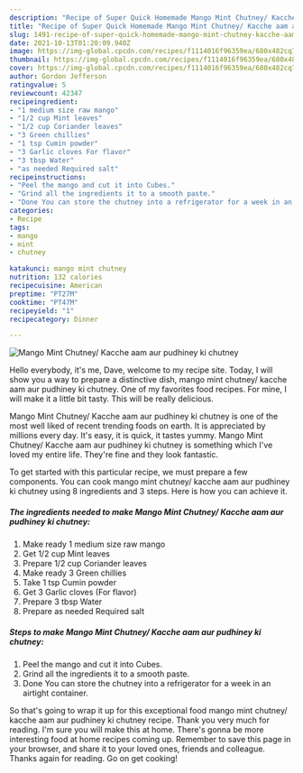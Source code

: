 ```yaml
---
description: "Recipe of Super Quick Homemade Mango Mint Chutney/ Kacche aam aur pudhiney ki chutney"
title: "Recipe of Super Quick Homemade Mango Mint Chutney/ Kacche aam aur pudhiney ki chutney"
slug: 1491-recipe-of-super-quick-homemade-mango-mint-chutney-kacche-aam-aur-pudhiney-ki-chutney
date: 2021-10-13T01:20:09.940Z
image: https://img-global.cpcdn.com/recipes/f1114016f96359ea/680x482cq70/mango-mint-chutney-kacche-aam-aur-pudhiney-ki-chutney-recipe-main-photo.jpg
thumbnail: https://img-global.cpcdn.com/recipes/f1114016f96359ea/680x482cq70/mango-mint-chutney-kacche-aam-aur-pudhiney-ki-chutney-recipe-main-photo.jpg
cover: https://img-global.cpcdn.com/recipes/f1114016f96359ea/680x482cq70/mango-mint-chutney-kacche-aam-aur-pudhiney-ki-chutney-recipe-main-photo.jpg
author: Gordon Jefferson
ratingvalue: 5
reviewcount: 42347
recipeingredient:
- "1 medium size raw mango"
- "1/2 cup Mint leaves"
- "1/2 cup Coriander leaves"
- "3 Green chillies"
- "1 tsp Cumin powder"
- "3 Garlic cloves For flavor"
- "3 tbsp Water"
- "as needed Required salt"
recipeinstructions:
- "Peel the mango and cut it into Cubes."
- "Grind all the ingredients it to a smooth paste."
- "Done You can store the chutney into a refrigerator for a week in an airtight container."
categories:
- Recipe
tags:
- mango
- mint
- chutney

katakunci: mango mint chutney 
nutrition: 132 calories
recipecuisine: American
preptime: "PT27M"
cooktime: "PT47M"
recipeyield: "1"
recipecategory: Dinner

---
```



![Mango Mint Chutney/ Kacche aam aur pudhiney ki chutney](https://img-global.cpcdn.com/recipes/f1114016f96359ea/680x482cq70/mango-mint-chutney-kacche-aam-aur-pudhiney-ki-chutney-recipe-main-photo.jpg)

Hello everybody, it's me, Dave, welcome to my recipe site. Today, I will show you a way to prepare a distinctive dish, mango mint chutney/ kacche aam aur pudhiney ki chutney. One of my favorites food recipes. For mine, I will make it a little bit tasty. This will be really delicious.



Mango Mint Chutney/ Kacche aam aur pudhiney ki chutney is one of the most well liked of recent trending foods on earth. It is appreciated by millions every day. It's easy, it is quick, it tastes yummy. Mango Mint Chutney/ Kacche aam aur pudhiney ki chutney is something which I've loved my entire life. They're fine and they look fantastic.


To get started with this particular recipe, we must prepare a few components. You can cook mango mint chutney/ kacche aam aur pudhiney ki chutney using 8 ingredients and 3 steps. Here is how you can achieve it.

<!--inarticleads1-->

##### The ingredients needed to make Mango Mint Chutney/ Kacche aam aur pudhiney ki chutney:

1. Make ready 1 medium size raw mango
1. Get 1/2 cup Mint leaves
1. Prepare 1/2 cup Coriander leaves
1. Make ready 3 Green chillies
1. Take 1 tsp Cumin powder
1. Get 3 Garlic cloves (For flavor)
1. Prepare 3 tbsp Water
1. Prepare as needed Required salt




<!--inarticleads2-->

##### Steps to make Mango Mint Chutney/ Kacche aam aur pudhiney ki chutney:

1. Peel the mango and cut it into Cubes.
1. Grind all the ingredients it to a smooth paste.
1. Done You can store the chutney into a refrigerator for a week in an airtight container.




So that's going to wrap it up for this exceptional food mango mint chutney/ kacche aam aur pudhiney ki chutney recipe. Thank you very much for reading. I'm sure you will make this at home. There's gonna be more interesting food at home recipes coming up. Remember to save this page in your browser, and share it to your loved ones, friends and colleague. Thanks again for reading. Go on get cooking!
